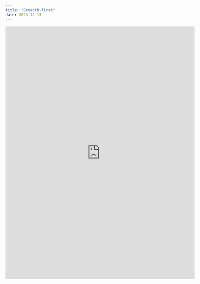 ```yaml
---
title: "Breadth-first"
date: 2023-12-13
---
```

<div class="viewer-container">
    <iframe src="https://htmlpreview.github.io/?https://github.com/saj122/blog/blob/main/_includes/viewer/index_bundled.html" height="800" width="600" allowfullscreen="false" frameborder="0">
    </iframe>
</div>